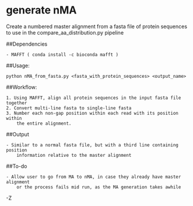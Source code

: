 # generate nMA

Create a numbered master alignment from a fasta file of protein sequences to use
in the compare_aa_distribution.py pipeline

##Dependencies

	- MAFFT ( conda install -c bioconda mafft )

##Usage:

	python nMA_from_fasta.py <fasta_with_protein_sequences> <output_name>

##Workflow:

	1. Using MAFFT, align all protein sequences in the input fasta file together
	2. Convert multi-line fasta to single-line fasta
	3. Number each non-gap position within each read with its position within
		the entire alignment.

##Output

	- Similar to a normal fasta file, but with a third line containing position
		information relative to the master alignment

##To-do

	- Allow user to go from MA to nMA, in case they already have master alignment
		or the process fails mid run, as the MA generation takes awhile

-Z

